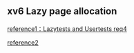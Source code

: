 ## xv6 Lazy page allocation

[reference1：Lazytests and Usertests req4](https://blog.csdn.net/RedemptionC/article/details/107464400)

[reference2](https://blog.csdn.net/laplacebh/article/details/118311740)

